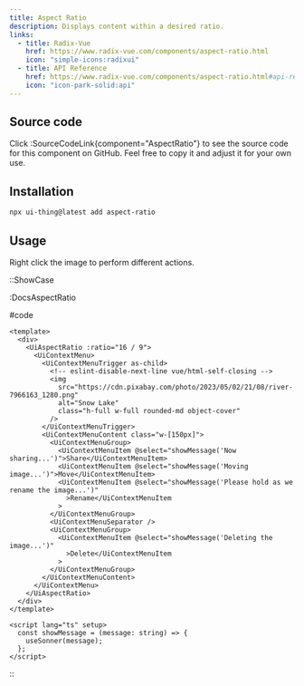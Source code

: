 ```yaml
---
title: Aspect Ratio
description: Displays content within a desired ratio.
links:
  - title: Radix-Vue
    href: https://www.radix-vue.com/components/aspect-ratio.html
    icon: "simple-icons:radixui"
  - title: API Reference
    href: https://www.radix-vue.com/components/aspect-ratio.html#api-reference
    icon: "icon-park-solid:api"
---
```


## Source code

Click :SourceCodeLink{component="AspectRatio"} to see the source code for this component on GitHub. Feel free to copy it and adjust it for your own use.

## Installation

```bash
npx ui-thing@latest add aspect-ratio
```

## Usage

Right click the image to perform different actions.

::ShowCase

:DocsAspectRatio

#code

<!-- automd:file src="../../app/components/content/Docs/AspectRatio/DocsAspectRatio.vue" code lang="vue" -->

```vue [DocsAspectRatio.vue]
<template>
  <div>
    <UiAspectRatio :ratio="16 / 9">
      <UiContextMenu>
        <UiContextMenuTrigger as-child>
          <!-- eslint-disable-next-line vue/html-self-closing -->
          <img
            src="https://cdn.pixabay.com/photo/2023/05/02/21/08/river-7966163_1280.png"
            alt="Snow Lake"
            class="h-full w-full rounded-md object-cover"
          />
        </UiContextMenuTrigger>
        <UiContextMenuContent class="w-[150px]">
          <UiContextMenuGroup>
            <UiContextMenuItem @select="showMessage('Now sharing...')">Share</UiContextMenuItem>
            <UiContextMenuItem @select="showMessage('Moving image...')">Move</UiContextMenuItem>
            <UiContextMenuItem @select="showMessage('Please hold as we rename the image...')"
              >Rename</UiContextMenuItem
            >
          </UiContextMenuGroup>
          <UiContextMenuSeparator />
          <UiContextMenuGroup>
            <UiContextMenuItem @select="showMessage('Deleting the image...')"
              >Delete</UiContextMenuItem
            >
          </UiContextMenuGroup>
        </UiContextMenuContent>
      </UiContextMenu>
    </UiAspectRatio>
  </div>
</template>

<script lang="ts" setup>
  const showMessage = (message: string) => {
    useSonner(message);
  };
</script>
```

<!-- /automd -->

::
